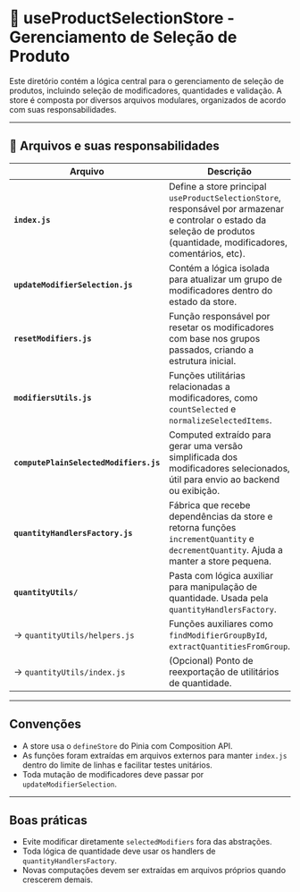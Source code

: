 # 📁 useProductSelectionStore - Gerenciamento de Seleção de Produto

Este diretório contém a lógica central para o gerenciamento de seleção de produtos, incluindo seleção de modificadores, quantidades e validação. A store é composta por diversos arquivos modulares, organizados de acordo com suas responsabilidades.

---

## 📄 Arquivos e suas responsabilidades

| Arquivo | Descrição |
|--------|-----------|
| **`index.js`** | Define a store principal `useProductSelectionStore`, responsável por armazenar e controlar o estado da seleção de produtos (quantidade, modificadores, comentários, etc). |
| **`updateModifierSelection.js`** | Contém a lógica isolada para atualizar um grupo de modificadores dentro do estado da store. |
| **`resetModifiers.js`** | Função responsável por resetar os modificadores com base nos grupos passados, criando a estrutura inicial. |
| **`modifiersUtils.js`** | Funções utilitárias relacionadas a modificadores, como `countSelected` e `normalizeSelectedItems`. |
| **`computePlainSelectedModifiers.js`** | Computed extraído para gerar uma versão simplificada dos modificadores selecionados, útil para envio ao backend ou exibição. |
| **`quantityHandlersFactory.js`** | Fábrica que recebe dependências da store e retorna funções `incrementQuantity` e `decrementQuantity`. Ajuda a manter a store pequena. |
| **`quantityUtils/`** | Pasta com lógica auxiliar para manipulação de quantidade. Usada pela `quantityHandlersFactory`. |
| → `quantityUtils/helpers.js` | Funções auxiliares como `findModifierGroupById`, `extractQuantitiesFromGroup`. |
| → `quantityUtils/index.js` | (Opcional) Ponto de reexportação de utilitários de quantidade. |

---

## Convenções

- A store usa o `defineStore` do Pinia com Composition API.
- As funções foram extraídas em arquivos externos para manter `index.js` dentro do limite de linhas e facilitar testes unitários.
- Toda mutação de modificadores deve passar por `updateModifierSelection`.

---

## Boas práticas

- Evite modificar diretamente `selectedModifiers` fora das abstrações.
- Toda lógica de quantidade deve usar os handlers de `quantityHandlersFactory`.
- Novas computações devem ser extraídas em arquivos próprios quando crescerem demais.
